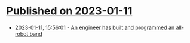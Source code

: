 # [Published on 2023-01-11](index.md)

* [2023-01-11, 15:56:01](https://news.ycombinator.com/item?id=34339827) - [An engineer has built and programmed an all-robot band](https://www.guitarworld.com/features/one-hacker-band)
